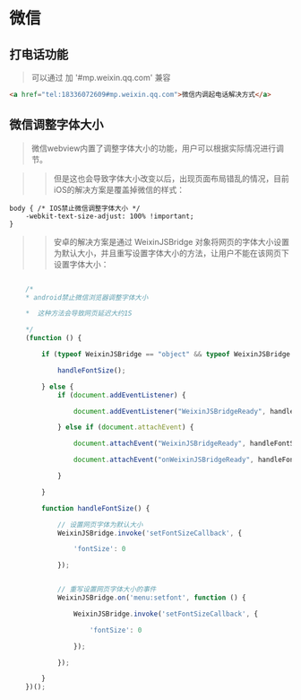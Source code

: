 # 微信

## 打电话功能
> 可以通过 加 '#mp.weixin.qq.com' 兼容
```html
<a href="tel:18336072609#mp.weixin.qq.com">微信内调起电话解决方式</a>
```


## 微信调整字体大小
> 微信webview内置了调整字体大小的功能，用户可以根据实际情况进行调节。

>>但是这也会导致字体大小改变以后，出现页面布局错乱的情况，目前iOS的解决方案是覆盖掉微信的样式：

```
body { /* IOS禁止微信调整字体大小 */
    -webkit-text-size-adjust: 100% !important;
}
```


>>安卓的解决方案是通过 WeixinJSBridge 对象将网页的字体大小设置为默认大小，并且重写设置字体大小的方法，让用户不能在该网页下设置字体大小：

``` javascript

    /*
	* android禁止微信浏览器调整字体大小

	*  这种方法会导致网页延迟大约1S

	*/
    (function () {

        if (typeof WeixinJSBridge == "object" && typeof WeixinJSBridge.invoke == "function") {

            handleFontSize();

        } else {
            if (document.addEventListener) {

                document.addEventListener("WeixinJSBridgeReady", handleFontSize, false);

            } else if (document.attachEvent) {

                document.attachEvent("WeixinJSBridgeReady", handleFontSize);

                document.attachEvent("onWeixinJSBridgeReady", handleFontSize);

            }

        }

        function handleFontSize() {

            // 设置网页字体为默认大小
            WeixinJSBridge.invoke('setFontSizeCallback', {

                'fontSize': 0

            });


            // 重写设置网页字体大小的事件
            WeixinJSBridge.on('menu:setfont', function () {

                WeixinJSBridge.invoke('setFontSizeCallback', {

                    'fontSize': 0

                });

            });

        }
    })();
```
